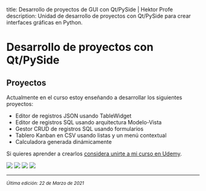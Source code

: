 title: Desarrollo de proyectos de GUI con Qt/PySide | Hektor Profe
description: Unidad de desarrollo de proyectos con Qt/PySide para crear interfaces gráficas en Python.

# Desarrollo de proyectos con Qt/PySide

## Proyectos

Actualmente en el curso estoy enseñando a desarrollar los siguientes proyectos:

* Editor de registros JSON usando TableWidget
* Editor de registros SQL usando arquitectura Modelo-Vista
* Gestor CRUD de registros SQL usando formularios
* Tablero Kanban en CSV usando listas y un menú contextual
* Calculadora generada dinámicamente

Si quieres aprender a crearlos <u>[considera unirte a mi curso en Udemy](https://www.udemy.com/course/python-desarrollo-interfaces-graficas-qt-pyside/?referralCode=9EAE0CB94440E8F97435)</u>.

<img src="{{cdn}}/pyside/proyectos/02.png" />

<img src="{{cdn}}/pyside/proyectos/03.png" />

<img src="{{cdn}}/pyside/proyectos/04.gif" />

<img src="{{cdn}}/pyside/proyectos/05.png" />

___
<small class="edited"><i>Última edición: 22 de Marzo de 2021</i></small>